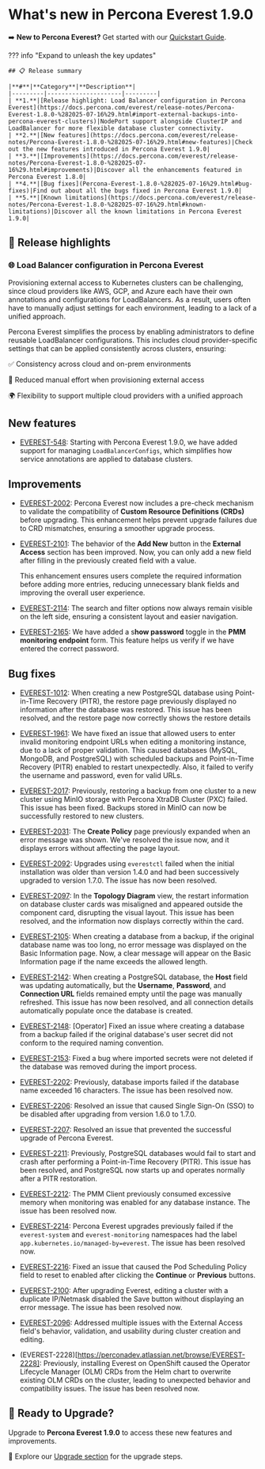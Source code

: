# What's new in Percona Everest 1.9.0

➡️ **New to Percona Everest?** Get started with our [Quickstart Guide](https://docs.percona.com/everest/quick-install.html).


??? info "Expand to unleash the key updates"

    ## 📋 Release summary

    |**#**|**Category**|**Description**|
    |---------|---------------------|---------|
    | **1.**|[Release highlight: Load Balancer configuration in Percona Everest](https://docs.percona.com/everest/release-notes/Percona-Everest-1.8.0-%282025-07-16%29.html#import-external-backups-into-percona-everest-clusters)|NodePort support alongside ClusterIP and LoadBalancer for more flexible database cluster connectivity.
    | **2.**|[New features](https://docs.percona.com/everest/release-notes/Percona-Everest-1.8.0-%282025-07-16%29.html#new-features)|Check out the new features introduced in Percona Everest 1.9.0|
    | **3.**|[Improvements](https://docs.percona.com/everest/release-notes/Percona-Everest-1.8.0-%282025-07-16%29.html#improvements)|Discover all the enhancements featured in Percona Everest 1.8.0|
    | **4.**|[Bug fixes](Percona-Everest-1.8.0-%282025-07-16%29.html#bug-fixes)|Find out about all the bugs fixed in Percona Everest 1.9.0|
    | **5.**|[Known limitations](https://docs.percona.com/everest/release-notes/Percona-Everest-1.8.0-%282025-07-16%29.html#known-limitations)|Discover all the known limitations in Percona Everest 1.9.0|


## 🌟 Release highlights

### 🌐 Load Balancer configuration in Percona Everest

Provisioning external access to Kubernetes clusters can be challenging, since cloud providers like AWS, GCP, and Azure each have their own annotations and configurations for LoadBalancers. As a result, users often have to manually adjust settings for each environment, leading to a lack of a unified approach.

Percona Everest simplifies the process by enabling administrators to define reusable LoadBalancer configurations. This includes cloud provider-specific settings that can be applied consistently across clusters, ensuring:

✅ Consistency across cloud and on-prem environments

🔄 Reduced manual effort when provisioning external access

🌍 Flexibility to support multiple cloud providers with a unified approach




## New features


- [EVEREST-548](https://perconadev.atlassian.net/browse/EVEREST-548): Starting with Percona Everest 1.9.0, we have added support for managing `LoadBalancerConfigs`, which simplifies how service annotations are applied to database clusters.

## Improvements

- [EVEREST-2002](https://perconadev.atlassian.net/browse/EVEREST-2002): Percona Everest now includes a pre-check mechanism to validate the compatibility of **Custom Resource Definitions (CRDs)** before upgrading. This enhancement helps prevent upgrade failures due to CRD mismatches, ensuring a smoother upgrade process.

- [EVEREST-2101](https://perconadev.atlassian.net/browse/EVEREST-2101): The behavior of the **Add New** button in the **External Access** section has been improved. Now, you can only add a new field after filling in the previously created field with a value.

    This enhancement ensures users complete the required information before adding more entries, reducing unnecessary blank fields and improving the overall user experience.

- [EVEREST-2114](https://perconadev.atlassian.net/browse/EVEREST-2114): The search and filter options now always remain visible on the left side, ensuring a consistent layout and easier navigation.

- [EVEREST-2165](https://perconadev.atlassian.net/browse/EVEREST-2165): We have added a s**how password** toggle in the **PMM monitoring endpoint** form. This feature helps us verify if we have entered the correct password.



## Bug fixes

- [EVEREST-1012](https://perconadev.atlassian.net/browse/EVEREST-1012): When creating a new PostgreSQL database using Point-in-Time Recovery (PITR), the restore page previously displayed no information after the database was restored. This issue has been resolved, and the restore page now correctly shows the restore details

- [EVEREST-1961](https://perconadev.atlassian.net/browse/EVEREST-1961): We have fixed an issue that allowed users to enter invalid monitoring endpoint URLs when editing a monitoring instance, due to a lack of proper validation. This caused databases (MySQL, MongoDB, and PostgreSQL) with scheduled backups and Point-in-Time Recovery (PITR) enabled to restart unexpectedly. Also, it failed to verify the username and password, even for valid URLs.

- [EVEREST-2017](https://perconadev.atlassian.net/browse/EVEREST-2017): Previously, restoring a backup from one cluster to a new cluster using MinIO storage with Percona XtraDB Cluster (PXC) failed. This issue has been fixed. Backups stored in MinIO can now be successfully restored to new clusters.

- [EVEREST-2031](https://perconadev.atlassian.net/browse/EVEREST-2031): The **Create Policy** page previously expanded when an error message was shown. We've resolved the issue now, and it displays errors without affecting the page layout.

- [EVEREST-2092](https://perconadev.atlassian.net/browse/EVEREST-2092): Upgrades using `everestctl` failed when the initial installation was older than version 1.4.0 and had been successively upgraded to version 1.7.0. The issue has now been resolved.

- [EVEREST-2097](https://perconadev.atlassian.net/browse/EVEREST-2097): In the **Topology Diagram** view, the restart information on database cluster cards was misaligned and appeared outside the component card, disrupting the visual layout. This issue has been resolved, and the information now displays correctly within the card.

- [EVEREST-2105](https://perconadev.atlassian.net/browse/EVEREST-2105): When creating a database from a backup, if the original database name was too long, no error message was displayed on the Basic Information page. Now, a clear message will appear on the Basic Information page if the name exceeds the allowed length.

- [EVEREST-2142](https://perconadev.atlassian.net/browse/EVEREST-2142): When creating a PostgreSQL database, the **Host** field was updating automatically, but the **Username**, **Password**, and **Connection URL** fields remained empty until the page was manually refreshed. This issue has now been resolved, and all connection details automatically populate once the database is created.

- [EVEREST-2148](https://perconadev.atlassian.net/browse/EVEREST-2148): [Operator] Fixed an issue where creating a database from a backup failed if the original database's user secret did not conform to the required naming convention.

- [EVEREST-2153](https://perconadev.atlassian.net/browse/EVEREST-2153): Fixed a bug where imported secrets were not deleted if the database was removed during the import process.

- [EVEREST-2202](https://perconadev.atlassian.net/browse/EVEREST-2202): Previously, database imports failed if the database name exceeded 16 characters. The issue has been resolved now.

- [EVEREST-2206](https://perconadev.atlassian.net/browse/EVEREST-2206): Resolved an issue that caused Single Sign-On (SSO) to be disabled after upgrading from version 1.6.0 to 1.7.0.


- [EVEREST-2207](https://perconadev.atlassian.net/browse/EVEREST-2207): Resolved an issue that prevented the successful upgrade of Percona Everest.


- [EVEREST-2211](https://perconadev.atlassian.net/browse/EVEREST-2211): Previously, PostgreSQL databases would fail to start and crash after performing a Point-in-Time Recovery (PITR). This issue has been resolved, and PostgreSQL now starts up and operates normally after a PITR restoration.

- [EVEREST-2212](https://perconadev.atlassian.net/browse/EVEREST-2212): The PMM Client previously consumed excessive memory when monitoring was enabled for any database instance. The issue has been resolved now.

- [EVEREST-2214](https://perconadev.atlassian.net/browse/EVEREST-2214): Percona Everest upgrades previously failed if the `everest-system` and `everest-monitoring` namespaces had the label `app.kubernetes.io/managed-by=everest`. The issue has been resolved now.

- [EVEREST-2216](https://perconadev.atlassian.net/browse/EVEREST-2216): Fixed an issue that caused the Pod Scheduling Policy field to reset to enabled after clicking the **Continue** or **Previous** buttons.

- [EVEREST-2100](https://perconadev.atlassian.net/browse/EVEREST-2100): After upgrading Everest, editing a cluster with a duplicate IP/Netmask disabled the Save button without displaying an error message. The issue has been resolved now.

- [EVEREST-2096](https://perconadev.atlassian.net/browse/EVEREST-2096): Addressed multiple issues with the External Access field's behavior, validation, and usability during cluster creation and editing.

- (EVEREST-2228)[https://perconadev.atlassian.net/browse/EVEREST-2228]: Previously, installing Everest on OpenShift caused the Operator Lifecycle Manager (OLM) CRDs from the Helm chart to overwrite existing OLM CRDs on the cluster, leading to unexpected behavior and compatibility issues. The issue has been resolved now.


## 🚀 Ready to Upgrade?

Upgrade to **Percona Everest 1.9.0** to access these new features and improvements.

📖 Explore our [Upgrade section](https://docs.percona.com/everest/upgrade/upgrade_with_helm.html) for the upgrade steps.